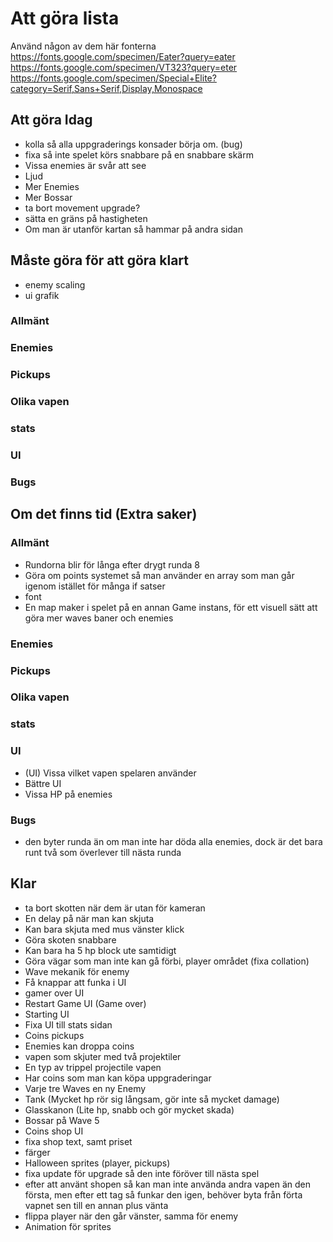# Att göra lista

Använd någon av dem här fonterna 
https://fonts.google.com/specimen/Eater?query=eater
https://fonts.google.com/specimen/VT323?query=eter
https://fonts.google.com/specimen/Special+Elite?category=Serif,Sans+Serif,Display,Monospace

## Att göra Idag
* kolla så alla uppgraderings konsader börja om. (bug)
* fixa så inte spelet körs snabbare på en snabbare skärm 
* Vissa enemies är svår att see 
* Ljud
* Mer Enemies
* Mer Bossar 
* ta bort movement upgrade?
* sätta en gräns på hastigheten
* Om man är utanför kartan så hammar på andra sidan 

## Måste göra för att göra klart 
* enemy scaling 
* ui grafik 
### Allmänt

### Enemies

### Pickups

### Olika vapen

### stats 

### UI

### Bugs 


## Om det finns tid (Extra saker)
### Allmänt
* Rundorna blir för långa efter drygt runda 8
* Göra om points systemet så man använder en array som man går igenom istället för många if satser
* font
* En map maker i spelet på en annan Game instans, för ett visuell sätt att göra mer waves baner och enemies

### Enemies

### Pickups

### Olika vapen

### stats 

### UI
* (UI) Vissa vilket vapen spelaren använder 
* Bättre UI
* Vissa HP på enemies 

### Bugs 
* den byter runda än om man inte har döda alla enemies, dock är det bara runt två som överlever till nästa runda 

## Klar 
* ta bort skotten när dem är utan för kameran  
* En delay på när man kan skjuta 
* Kan bara skjuta med mus vänster klick 
* Göra skoten snabbare 
* Kan bara ha 5 hp block ute samtidigt 
* Göra vägar som man inte kan gå förbi, player området (fixa collation)
* Wave mekanik för enemy
* Få knappar att funka i UI
* gamer over UI
* Restart Game UI (Game over)
* Starting UI
* Fixa UI till stats sidan
* Coins pickups
* Enemies kan droppa coins 
* vapen som skjuter med två projektiler 
* En typ av trippel projectile vapen
* Har coins som man kan köpa uppgraderingar
* Varje tre Waves en ny Enemy 
* Tank (Mycket hp rör sig långsam, gör inte så mycket damage)
* Glasskanon (Lite hp, snabb och gör mycket skada)
* Bossar på Wave 5 
* Coins shop UI
* fixa shop text, samt priset 
* färger
* Halloween sprites (player, pickups)
* fixa update för upgrade så den inte föröver till nästa spel  
* efter att använt shopen så kan man inte använda andra vapen än den första, men efter ett tag så funkar den igen, behöver byta från förta vapnet sen till en annan plus vänta 
* flippa player när den går vänster, samma för enemy 
* Animation för sprites 